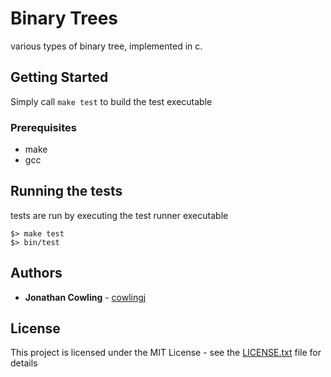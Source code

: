 # Binary Trees

various types of binary tree, implemented in c.

## Getting Started

Simply call `make test` to build the test executable

### Prerequisites

- make
- gcc

## Running the tests

tests are run by executing the test runner executable

```
$> make test
$> bin/test
```

## Authors

- **Jonathan Cowling** - [cowlingj](https://github.com/cowlingj)

## License

This project is licensed under the MIT License - see the [LICENSE.txt](LICENSE.txt) file for details
